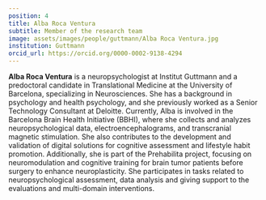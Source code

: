```yaml
---
position: 4
title: Alba Roca Ventura
subtitle: Member of the research team
image: assets/images/people/guttmann/Alba Roca Ventura.jpg
institution: Guttmann
orcid_url: https://orcid.org/0000-0002-9138-4294
---
```


**Alba Roca Ventura** is a neuropsychologist at Institut Guttmann and a predoctoral candidate in Translational Medicine at the University of Barcelona, specializing in Neurosciences. She has a background in psychology and health psychology, and she previously worked as a Senior Technology Consultant at Deloitte. Currently, Alba is involved in the Barcelona Brain Health Initiative (BBHI), where she collects and analyzes neuropsychological data, electroencephalograms, and transcranial magnetic stimulation. She also contributes to the development and validation of digital solutions for cognitive assessment and lifestyle habit promotion. Additionally, she is part of the Prehabilita project, focusing on neuromodulation and cognitive training for brain tumor patients before surgery to enhance neuroplasticity.
She participates in tasks related to neuropsychological assessment, data analysis and giving support to the evaluations and multi-domain interventions.